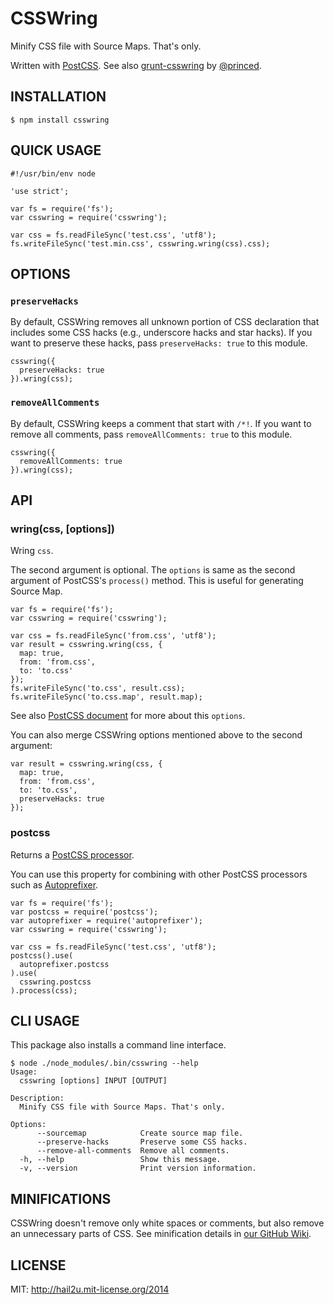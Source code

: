 CSSWring
========

Minify CSS file with Source Maps. That's only.

Written with [PostCSS][1]. See also [grunt-csswring][2] by [@princed][3].


INSTALLATION
------------

    $ npm install csswring


QUICK USAGE
-----------

    #!/usr/bin/env node
    
    'use strict';
    
    var fs = require('fs');
    var csswring = require('csswring');
    
    var css = fs.readFileSync('test.css', 'utf8');
    fs.writeFileSync('test.min.css', csswring.wring(css).css);


OPTIONS
-------

### `preserveHacks`

By default, CSSWring removes all unknown portion of CSS declaration that
includes some CSS hacks (e.g., underscore hacks and star hacks). If you want to
preserve these hacks, pass `preserveHacks: true` to this module.

    csswring({
      preserveHacks: true
    }).wring(css);


### `removeAllComments`

By default, CSSWring keeps a comment that start with `/*!`. If you want to
remove all comments, pass `removeAllComments: true` to this module.

    csswring({
      removeAllComments: true
    }).wring(css);


API
---

### wring(css, [options])

Wring `css`.

The second argument is optional. The `options` is same as the second argument of
PostCSS's `process()` method. This is useful for generating Source Map.

    var fs = require('fs');
    var csswring = require('csswring');
    
    var css = fs.readFileSync('from.css', 'utf8');
    var result = csswring.wring(css, {
      map: true,
      from: 'from.css',
      to: 'to.css'
    });
    fs.writeFileSync('to.css', result.css);
    fs.writeFileSync('to.css.map', result.map);

See also [PostCSS document][4] for more about this `options`.

You can also merge CSSWring options mentioned above to the second argument:

    var result = csswring.wring(css, {
      map: true,
      from: 'from.css',
      to: 'to.css',
      preserveHacks: true
    });


### postcss

Returns a [PostCSS processor][5].

You can use this property for combining with other PostCSS processors
such as [Autoprefixer][6].

    var fs = require('fs');
    var postcss = require('postcss');
    var autoprefixer = require('autoprefixer');
    var csswring = require('csswring');
    
    var css = fs.readFileSync('test.css', 'utf8');
    postcss().use(
      autoprefixer.postcss
    ).use(
      csswring.postcss
    ).process(css);


CLI USAGE
---------

This package also installs a command line interface.

    $ node ./node_modules/.bin/csswring --help
    Usage:
      csswring [options] INPUT [OUTPUT]
    
    Description:
      Minify CSS file with Source Maps. That's only.
    
    Options:
          --sourcemap            Create source map file.
          --preserve-hacks       Preserve some CSS hacks.
          --remove-all-comments  Remove all comments.
      -h, --help                 Show this message.
      -v, --version              Print version information.


MINIFICATIONS
-------------

CSSWring doesn't remove only white spaces or comments, but also remove an
unnecessary parts of CSS. See minification details in [our GitHub Wiki][7].


LICENSE
-------

MIT: http://hail2u.mit-license.org/2014


[1]: https://github.com/postcss/postcss
[2]: https://github.com/princed/grunt-csswring
[3]: https://github.com/princed
[4]: https://github.com/postcss/postcss#source-map-1
[5]: https://github.com/postcss/postcss#processor
[6]: https://github.com/postcss/autoprefixer
[7]: https://github.com/hail2u/node-csswring/wiki
